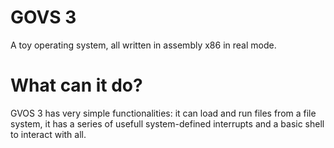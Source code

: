 # GOVS 3
A toy operating system, all written in assembly x86 in real mode.
# What can it do?
GVOS 3 has very simple functionalities: it can load and run files from a file system, it has a series of usefull system-defined interrupts and a basic shell to interact with all.
